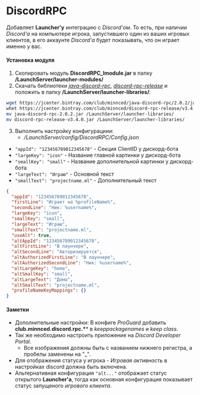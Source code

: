 # DiscordRPC
Добавляет **Launcher'у** интеграцию с *Discord'ом*. То есть, при наличии *Discord'а* на компьютере игрока, запустившего один из ваших игровых клиентов, в его аккаунте *Discord'а* будет показывать, что он играет именно у вас.
#### Установка модуля
1. Скопировать модуль **DiscordRPC_lmodule.jar** в папку **/LaunchServer/launcher-modules/**
2. Скачать библиотеки *[java-discord-rpc]*, *[discord-rpc-release]* и положить в папку **/LaunchServer/launcher-libraries/**:
```sh
wget https://jcenter.bintray.com/club/minnced/java-discord-rpc/2.0.2/java-discord-rpc-2.0.2.jar
whet https://jcenter.bintray.com/club/minnced/discord-rpc-release/v3.4.0/discord-rpc-release-v3.4.0.jar
mv java-discord-rpc-2.0.2.jar /LaunchServer/launcher-libraries/
mv discord-rpc-release-v3.4.0.jar /LaunchServer/launcher-libraries/
```
3. Выполнить настройку конфигурациии:
    - */LaunchServer/config/DiscordRPC/Config.json*
- `"appId": "123456789012345678"` - Секция ClientID у дискорд-бота
- `"largeKey": "icon"` - Название главной картинки у дискорд-бота
- `"smallKey": "small"` - Название дополнительной картинки у дискорд-бота
- `"largeText": "Играю"` - Основной текст
- `"smallText": "projectname.ml"` - Дополнительный текст

```json
{
  "appId": "123456789012345678",
  "firstLine": "Играет на %profileName%",
  "secondLine": "Ник: %username%",
  "largeKey": "icon",
  "smallKey": "small",
  "largeText": "Играю",
  "smallText": "projectname.ml",
  "useAlt": true,
  "altAppId": "123456789012345678",
  "altFirstLine": "В лаунчере",
  "altSecondLine": "Авторизируется",
  "altAuthorizedFirstLine": "В лаунчере",
  "altAuthorizedSecondLine": "Ник: %username%",
  "altLargeKey": "home",
  "altSmallKey": "small",
  "altLargeText": "Дома",
  "altSmallText": "projectname.ml",
  "profileNameKeyMappings": {}
}
```

#### Заметки
- Дополнительные настройки: В конфиге *ProGuard* добавить **club.minnced.discord.rpc.\**** в *keeppackagenames* и *keep class*.
- Так же необходимо настроить приложение на *Discord Developer Portal*.
    - Все изображения должны быть с названием нижнего регистра, а пробелы заменены на "_".
- Для отображения статуса у игрока - *Игровая активность* в настройках discord должна быть включена.
- Альтернативная конфигурация `"alt..."` отображает статус открытого **Launcher'а**, тогда как основная конфигурация показывает статус запущеного *игрового клиента*.

[java-discord-rpc]: https://jcenter.bintray.com/club/minnced/java-discord-rpc/2.0.2/java-discord-rpc-2.0.2.jar
[discord-rpc-release]: https://jcenter.bintray.com/club/minnced/discord-rpc-release/v3.4.0/discord-rpc-release-v3.4.0.jar
